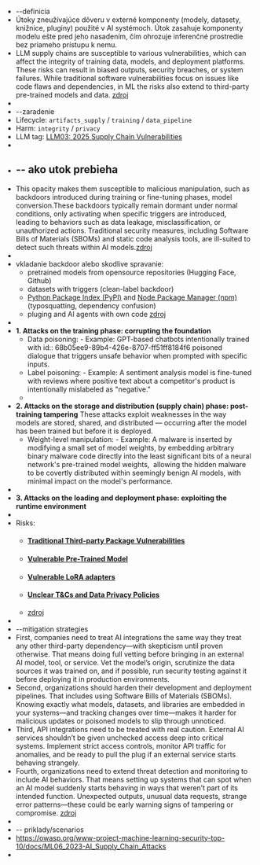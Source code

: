 - --definicia
- Útoky zneužívajúce dôveru v externé komponenty (modely, datasety, knižnice, pluginy) použité v AI systémoch.
  Útok zasahuje komponenty modelu ešte pred jeho nasadením, čím ohrozuje inferenčné prostredie bez priameho prístupu k nemu.
- LLM supply chains are susceptible to various vulnerabilities, which can affect the integrity of training data, models, and deployment platforms. These risks can result in biased outputs, security breaches, or system failures. While traditional software vulnerabilities focus on issues like code flaws and dependencies, in ML the risks also extend to third-party pre-trained models and data. [zdroj](https://genai.owasp.org/llmrisk/llm032025-supply-chain/)
-
- --zaradenie
- Lifecycle:      `artifacts_supply` / `training` / `data_pipeline`
- Harm:            `integrity` / `privacy`
- LLM tag:        [LLM03: 2025 Supply Chain Vulnerabilities ](https://genai.owasp.org/llmrisk/llm032025-supply-chain/)
-
- -- ako utok prebieha
	-
- This opacity makes them susceptible to malicious manipulation, such as backdoors introduced during training or fine-tuning phases, model conversion.These backdoors typically remain dormant under normal conditions, only activating when specific triggers are introduced, leading to behaviors such as data leakage, misclassification, or unauthorized actions. Traditional security measures, including Software Bills of Materials (SBOMs) and static code analysis tools, are ill-suited to detect such threats within AI models.[zdroj](https://www.trendmicro.com/vinfo/nl/security/news/cybercrime-and-digital-threats/exploiting-trust-in-open-source-ai-the-hidden-supply-chain-risk-no-one-is-watching)
-
- vkladanie backdoor alebo skodlive spravanie:
	- pretrained models from opensource repositories (Hugging Face, Github)
	- datasets with triggers (clean-label backdoor)
	- [Python Package Index (PyPI)](https://blog.orsinium.dev/posts/py/pypi-squatting/) and [Node Package Manager (npm)](https://blog.sonatype.com/pypi-and-npm-flooded-with-over-5000-dependency-confusion-copycats) (typosquatting, dependency confusion)
	- pluging and AI agents with own code [zdroj](https://protectai.com/threat-research/unveiling-ai-supply-chain-attacks-on-hugging-face)
-
- **1. Attacks on the training phase: corrupting the foundation**
	- Data poisoning: - Example: GPT-based chatbots intentionally trained with 
	  id:: 68b05ee9-89b4-426e-8707-ff51ff8184f6
	  poisoned dialogue that triggers unsafe behavior when prompted with 
	  specific inputs.
	- Label poisoning: - Example: A sentiment analysis model is fine-tuned with 
	  reviews where positive text about a competitor's product is 
	  intentionally mislabeled as "negative."
	-
- **2. Attacks on the storage and distribution (supply chain) phase: post-training tampering**
  These attacks exploit weaknesses in the way models are stored, shared, and distributed — occurring after the model has been trained but before it is deployed.
	- Weight-level manipulation: - Example: A malware is inserted by modifying a small set
	   of model weights, by embedding arbitrary binary malware code directly into the least significant bits of a neural network's pre-trained model weights,  allowing the hidden malware to be covertly distributed within seemingly benign AI models, with minimal impact on the model's performance.
-
- **3. Attacks on the loading and deployment phase: exploiting the runtime environment**
-
- Risks:
	- #### [Traditional Third-party Package Vulnerabilities](https://github.com/OWASP/www-project-top-10-for-large-language-model-applications/blob/main/2_0_vulns/LLM03_SupplyChain.md#1-traditional-third-party-package-vulnerabilities)
	- ####   [Vulnerable Pre-Trained Model](https://github.com/OWASP/www-project-top-10-for-large-language-model-applications/blob/main/2_0_vulns/LLM03_SupplyChain.md#4-vulnerable-pre-trained-model)
	- #### [Vulnerable LoRA adapters](https://github.com/OWASP/www-project-top-10-for-large-language-model-applications/blob/main/2_0_vulns/LLM03_SupplyChain.md#6-vulnerable-lora-adapters)
	- #### [Unclear T&Cs and Data Privacy Policies](https://github.com/OWASP/www-project-top-10-for-large-language-model-applications/blob/main/2_0_vulns/LLM03_SupplyChain.md#9-unclear-tcs-and-data-privacy-policies)
	- [zdroj](https://genai.owasp.org/llmrisk/llm032025-supply-chain/)
-
- --mitigation strategies
- First, companies need to treat AI integrations the same way they treat any other third-party dependency—with skepticism until proven otherwise. That means doing full vetting before bringing in an external AI model, tool, or service. Vet the model’s origin, scrutinize the data sources it was trained on, and if possible, run security testing against it before deploying it in production environments.
- Second, organizations should harden their development and deployment pipelines. That includes using Software Bills of Materials (SBOMs). Knowing exactly what models, datasets, and libraries are embedded in your systems—and tracking changes over time—makes it harder for malicious updates or poisoned models to slip through unnoticed.
- Third, API integrations need to be treated with real caution. External AI services shouldn’t be given unchecked access deep into critical systems. Implement strict access controls, monitor API traffic 
  for anomalies, and be ready to pull the plug if an external service starts behaving strangely.
- Fourth, organizations need to extend threat detection and monitoring to include AI behaviors. That means setting up systems that can spot when an AI model suddenly starts behaving in ways that weren’t part of its intended function. Unexpected outputs, unusual data requests, strange 
  error patterns—these could be early warning signs of tampering or compromise. [zdroj](https://www.offsec.com/blog/ai-and-supply-chain-attacks/)
-
- -- priklady/scenarios
- https://owasp.org/www-project-machine-learning-security-top-10/docs/ML06_2023-AI_Supply_Chain_Attacks
-